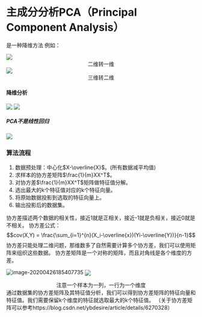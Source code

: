 <script type="text/javascript" src="http://cdn.mathjax.org/mathjax/latest/MathJax.js?config=TeX-AMS-MML_HTMLorMML"></script>
<script type="text/x-mathjax-config">
    MathJax.Hub.Config({ tex2jax: {inlineMath: [['$', '$']]}, messageStyle: "none" });
</script>

# 主成分分析PCA（Principal Component Analysis）

是一种降维方法
例如：

<img src="https://gitee.com/zero049/MyNoteImages/raw/master/Annotation 2019-10-12 203145.png"  div align=center />

<center>二维转一维</center>
<img src="https://gitee.com/zero049/MyNoteImages/raw/master/Annotation 2019-10-12 195216.png"  div align=center />

<center>三维转二维</center>

#### 降维分析
<img src="https://gitee.com/zero049/MyNoteImages/raw/master/Annotation 2019-10-12 203450.png"  div align=center />
<img src="https://gitee.com/zero049/MyNoteImages/raw/master/Annotation 2019-10-12 195100.png"  div align=center />

##### PCA不是线性回归
<img src="https://gitee.com/zero049/MyNoteImages/raw/master/Annotation 2019-10-12 203723.png"  div align=center />

### 算法流程
1. 数据预处理：中心化$X-\overline{X}$。(所有数据减平均值)
2. 求样本的协方差矩阵$\frac{1}{m}XX^T$。
3. 对协方差$\frac{1}{m}XX^T$矩阵做特征值分解。
4. 选出最大的k个特征值对应的k个特征向量。
5. 将原始数据投影到选取的特征向量上。
6. 输出投影后的数据集。

协方差描述两个数据的相关性，接近1就是正相关，接近-1就是负相关，接近0就是不相关。
协方差公式：
$$cov(X,Y) = \frac{\sum_{i=1}^{n}(X_i-\overline{x})(Yi-\overline{Y})}{n-1}$$
协方差只能处理二维问题，那维数多了自然需要计算多个协方差，我们可以使用矩阵来组织这些数据。
协方差矩阵是一个对称的矩阵，而且对角线是各个维度的方差。

![image-20200426185407735](https://gitee.com/zero049/MyNoteImages/raw/master/image-20200426185407735.png)
<img src="https://gitee.com/zero049/MyNoteImages/raw/master/Annotation 2019-10-12 212001.png"  div align=center />

<center>注意一个样本为一列，一行为一个维度</center>
通过数据集的协方差矩阵及其特征值分析，我们可以得到协方差矩阵的特征向量和特征值。我们需要保留k个维度的特征就选取最大的k个特征值。
（关于协方差矩阵可以参考https://blog.csdn.net/ybdesire/article/details/6270328）